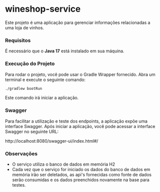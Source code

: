 # wineshop-service
Este projeto é uma aplicação para gerenciar informações relacionadas a uma loja de vinhos.

### Requisitos
É necessário que o **Java 17** está instalado em sua máquina.

### Execução do Projeto
Para rodar o projeto, você pode usar o Gradle Wrapper fornecido. Abra um terminal e execute o seguinte comando:

```bash
./gradlew bootRun
```
Este comando irá iniciar a aplicação.

### Swagger
Para facilitar a utilização e teste dos endpoints, a aplicação expõe uma interface Swagger. Após iniciar a aplicação, você pode acessar a interface Swagger no seguinte URL:

http://localhost:8080/swagger-ui/index.html#/

### Observações
* O serviço utiliza o banco de dados em memória H2
* Cada vez que o serviço for iniciado os dados do banco de dados em memória irão ser deletados, as api's fornecidas como fonte de dados serão consumidas e os dados preenchidos novamente na base para testes.
